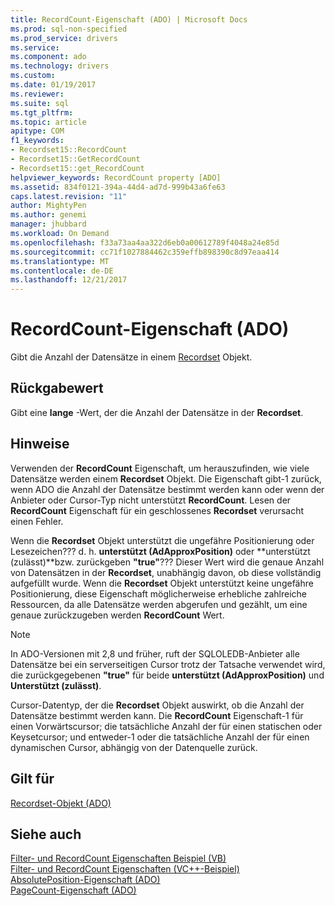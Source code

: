 ```yaml
---
title: RecordCount-Eigenschaft (ADO) | Microsoft Docs
ms.prod: sql-non-specified
ms.prod_service: drivers
ms.service: 
ms.component: ado
ms.technology: drivers
ms.custom: 
ms.date: 01/19/2017
ms.reviewer: 
ms.suite: sql
ms.tgt_pltfrm: 
ms.topic: article
apitype: COM
f1_keywords:
- Recordset15::RecordCount
- Recordset15::GetRecordCount
- Recordset15::get_RecordCount
helpviewer_keywords: RecordCount property [ADO]
ms.assetid: 834f0121-394a-44d4-ad7d-999b43a6fe63
caps.latest.revision: "11"
author: MightyPen
ms.author: genemi
manager: jhubbard
ms.workload: On Demand
ms.openlocfilehash: f33a73aa4aa322d6eb0a00612789f4048a24e85d
ms.sourcegitcommit: cc71f1027884462c359effb898390c8d97eaa414
ms.translationtype: MT
ms.contentlocale: de-DE
ms.lasthandoff: 12/21/2017
---
```

# <a name="recordcount-property-ado"></a>RecordCount-Eigenschaft (ADO)
Gibt die Anzahl der Datensätze in einem [Recordset](../../../ado/reference/ado-api/recordset-object-ado.md) Objekt.  
  
## <a name="return-value"></a>Rückgabewert  
 Gibt eine **lange** -Wert, der die Anzahl der Datensätze in der **Recordset**.  
  
## <a name="remarks"></a>Hinweise  
 Verwenden der **RecordCount** Eigenschaft, um herauszufinden, wie viele Datensätze werden einem **Recordset** Objekt. Die Eigenschaft gibt-1 zurück, wenn ADO die Anzahl der Datensätze bestimmt werden kann oder wenn der Anbieter oder Cursor-Typ nicht unterstützt **RecordCount**. Lesen der **RecordCount** Eigenschaft für ein geschlossenes **Recordset** verursacht einen Fehler.  
  
 Wenn die **Recordset** Objekt unterstützt die ungefähre Positionierung oder Lesezeichen??? d. h. **unterstützt (AdApproxPosition)** oder **unterstützt (zulässt)**bzw. zurückgeben **"true"**??? Dieser Wert wird die genaue Anzahl von Datensätzen in der **Recordset**, unabhängig davon, ob diese vollständig aufgefüllt wurde. Wenn die **Recordset** Objekt unterstützt keine ungefähre Positionierung, diese Eigenschaft möglicherweise erhebliche zahlreiche Ressourcen, da alle Datensätze werden abgerufen und gezählt, um eine genaue zurückzugeben werden **RecordCount** Wert.  
  
> [!NOTE]
>  In ADO-Versionen mit 2,8 und früher, ruft der SQLOLEDB-Anbieter alle Datensätze bei ein serverseitigen Cursor trotz der Tatsache verwendet wird, die zurückgegebenen **"true"** für beide **unterstützt (AdApproxPosition)** und **Unterstützt (zulässt)**.  
  
 Cursor-Datentyp, der die **Recordset** Objekt auswirkt, ob die Anzahl der Datensätze bestimmt werden kann. Die **RecordCount** Eigenschaft-1 für einen Vorwärtscursor; die tatsächliche Anzahl der für einen statischen oder Keysetcursor; und entweder-1 oder die tatsächliche Anzahl der für einen dynamischen Cursor, abhängig von der Datenquelle zurück.  
  
## <a name="applies-to"></a>Gilt für  
 [Recordset-Objekt (ADO)](../../../ado/reference/ado-api/recordset-object-ado.md)  
  
## <a name="see-also"></a>Siehe auch  
 [Filter- und RecordCount Eigenschaften Beispiel (VB)](../../../ado/reference/ado-api/filter-and-recordcount-properties-example-vb.md)   
 [Filter- und RecordCount Eigenschaften (VC++-Beispiel)](../../../ado/reference/ado-api/filter-and-recordcount-properties-example-vc.md)   
 [AbsolutePosition-Eigenschaft (ADO)](../../../ado/reference/ado-api/absoluteposition-property-ado.md)   
 [PageCount-Eigenschaft (ADO)](../../../ado/reference/ado-api/pagecount-property-ado.md)
